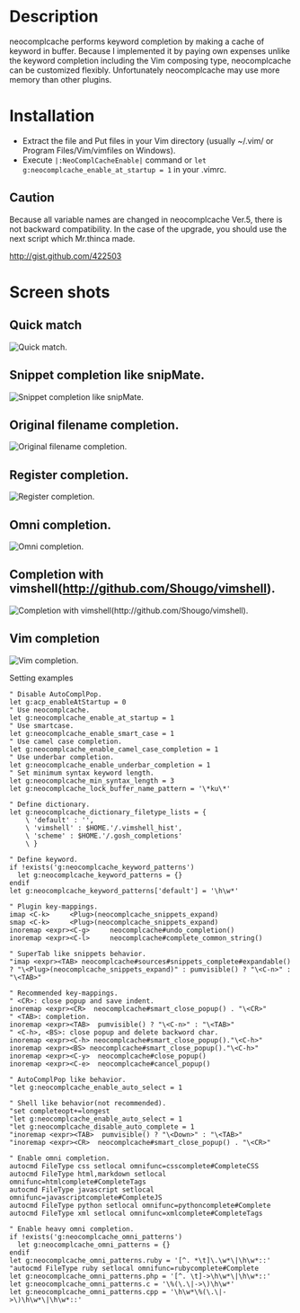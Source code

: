 Description
===========
neocomplcache performs keyword completion by making a cache of keyword in
buffer. Because I implemented it by paying own expenses unlike the keyword
completion including the Vim composing type, neocomplcache can be customized
flexibly. Unfortunately neocomplcache may use more memory than other
plugins.


Installation
============

* Extract the file and Put files in your Vim directory
   (usually ~/.vim/ or Program Files/Vim/vimfiles on Windows).
* Execute `|:NeoComplCacheEnable|` command or
`let g:neocomplcache_enable_at_startup = 1`
in your .vimrc.

Caution
-------

Because all variable names are changed in neocomplcache Ver.5, there is not
backward compatibility. In the case of the upgrade, you should use the next
script which Mr.thinca made.

http://gist.github.com/422503

Screen shots
============

Quick match
-----------
![Quick match.](http://3.bp.blogspot.com/_ci2yBnqzJgM/TD1PeahCmOI/AAAAAAAAADc/Rz_Pbpr92z4/s1600/quick_match.png)

Snippet completion like snipMate.
-----------
![Snippet completion like snipMate.](http://3.bp.blogspot.com/_ci2yBnqzJgM/SfkgaHXLS0I/AAAAAAAAAA4/TmaylpFl_Uw/s1600-h/screenshot2.png)

Original filename completion.
-----------
![Original filename completion.](http://1.bp.blogspot.com/_ci2yBnqzJgM/TD1O5_bOQ2I/AAAAAAAAADE/vHf9Xg_mrTI/s1600/filename_complete.png)

Register completion.
-----------
![Register completion.](http://1.bp.blogspot.com/_ci2yBnqzJgM/TD1Pel4fomI/AAAAAAAAADk/YsAxF8i6r3w/s1600/register_complete.png)

Omni completion.
----------------
![Omni completion.](http://2.bp.blogspot.com/_ci2yBnqzJgM/TD1PTolkTBI/AAAAAAAAADU/knJ3eniuHWI/s1600/omni_complete.png)

Completion with vimshell(http://github.com/Shougo/vimshell).
------------------------------------------------------------
![Completion with vimshell(http://github.com/Shougo/vimshell).](http://1.bp.blogspot.com/_ci2yBnqzJgM/TD1PLfdQrwI/AAAAAAAAADM/2pSFRTHwYOY/s1600/neocomplcache_with_vimshell.png)

Vim completion
------------------------------------------------------------
![Vim completion.](http://1.bp.blogspot.com/_ci2yBnqzJgM/TD1PfKTlwnI/AAAAAAAAADs/nOGWTRLuae8/s1600/vim_complete.png)

Setting examples

```vim
" Disable AutoComplPop.
let g:acp_enableAtStartup = 0
" Use neocomplcache.
let g:neocomplcache_enable_at_startup = 1
" Use smartcase.
let g:neocomplcache_enable_smart_case = 1
" Use camel case completion.
let g:neocomplcache_enable_camel_case_completion = 1
" Use underbar completion.
let g:neocomplcache_enable_underbar_completion = 1
" Set minimum syntax keyword length.
let g:neocomplcache_min_syntax_length = 3
let g:neocomplcache_lock_buffer_name_pattern = '\*ku\*'

" Define dictionary.
let g:neocomplcache_dictionary_filetype_lists = {
    \ 'default' : '',
    \ 'vimshell' : $HOME.'/.vimshell_hist',
    \ 'scheme' : $HOME.'/.gosh_completions'
    \ }

" Define keyword.
if !exists('g:neocomplcache_keyword_patterns')
  let g:neocomplcache_keyword_patterns = {}
endif
let g:neocomplcache_keyword_patterns['default'] = '\h\w*'

" Plugin key-mappings.
imap <C-k>     <Plug>(neocomplcache_snippets_expand)
smap <C-k>     <Plug>(neocomplcache_snippets_expand)
inoremap <expr><C-g>     neocomplcache#undo_completion()
inoremap <expr><C-l>     neocomplcache#complete_common_string()

" SuperTab like snippets behavior.
"imap <expr><TAB> neocomplcache#sources#snippets_complete#expandable() ? "\<Plug>(neocomplcache_snippets_expand)" : pumvisible() ? "\<C-n>" : "\<TAB>"

" Recommended key-mappings.
" <CR>: close popup and save indent.
inoremap <expr><CR>  neocomplcache#smart_close_popup() . "\<CR>"
" <TAB>: completion.
inoremap <expr><TAB>  pumvisible() ? "\<C-n>" : "\<TAB>"
" <C-h>, <BS>: close popup and delete backword char.
inoremap <expr><C-h> neocomplcache#smart_close_popup()."\<C-h>"
inoremap <expr><BS> neocomplcache#smart_close_popup()."\<C-h>"
inoremap <expr><C-y>  neocomplcache#close_popup()
inoremap <expr><C-e>  neocomplcache#cancel_popup()

" AutoComplPop like behavior.
"let g:neocomplcache_enable_auto_select = 1

" Shell like behavior(not recommended).
"set completeopt+=longest
"let g:neocomplcache_enable_auto_select = 1
"let g:neocomplcache_disable_auto_complete = 1
"inoremap <expr><TAB>  pumvisible() ? "\<Down>" : "\<TAB>"
"inoremap <expr><CR>  neocomplcache#smart_close_popup() . "\<CR>"

" Enable omni completion.
autocmd FileType css setlocal omnifunc=csscomplete#CompleteCSS
autocmd FileType html,markdown setlocal omnifunc=htmlcomplete#CompleteTags
autocmd FileType javascript setlocal omnifunc=javascriptcomplete#CompleteJS
autocmd FileType python setlocal omnifunc=pythoncomplete#Complete
autocmd FileType xml setlocal omnifunc=xmlcomplete#CompleteTags

" Enable heavy omni completion.
if !exists('g:neocomplcache_omni_patterns')
  let g:neocomplcache_omni_patterns = {}
endif
let g:neocomplcache_omni_patterns.ruby = '[^. *\t]\.\w*\|\h\w*::'
"autocmd FileType ruby setlocal omnifunc=rubycomplete#Complete
let g:neocomplcache_omni_patterns.php = '[^. \t]->\h\w*\|\h\w*::'
let g:neocomplcache_omni_patterns.c = '\%(\.\|->\)\h\w*'
let g:neocomplcache_omni_patterns.cpp = '\h\w*\%(\.\|->\)\h\w*\|\h\w*::'
```
